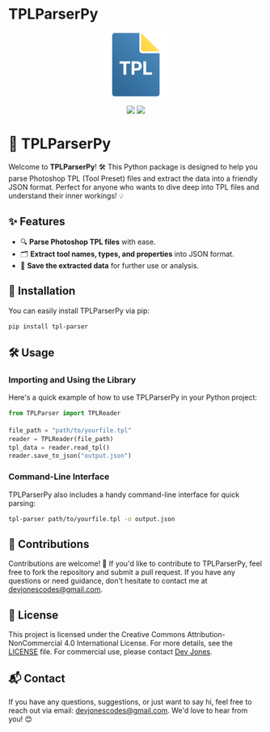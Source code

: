 # TPLParserPy

<p align="center">
  <img src="https://raw.githubusercontent.com/DavyJonesCodes/TPLParserPy/ff1be2e10922593ffe2949b8927ff6696000ecde/assets/logo.png" alt="Logo" height="128px">
</p>

<p align="center">
  <img src="https://img.shields.io/badge/python-3670A0?style=for-the-badge&logo=python&logoColor=ffdd54" />
  <img src="https://img.shields.io/badge/adobe%20photoshop-%2331A8FF.svg?style=for-the-badge&logo=adobe%20photoshop&logoColor=white"/>
</p>

# 🎨 TPLParserPy

Welcome to **TPLParserPy**! 🛠️ This Python package is designed to help you parse Photoshop TPL (Tool Preset) files and extract the data into a friendly JSON format. Perfect for anyone who wants to dive deep into TPL files and understand their inner workings! 💡

## ✨ Features

- 🔍 **Parse Photoshop TPL files** with ease.
- 🗂️ **Extract tool names, types, and properties** into JSON format.
- 💾 **Save the extracted data** for further use or analysis.

## 🚀 Installation

You can easily install TPLParserPy via pip:

```bash
pip install tpl-parser
```

## 🛠️ Usage

### Importing and Using the Library

Here's a quick example of how to use TPLParserPy in your Python project:

```python
from TPLParser import TPLReader

file_path = "path/to/yourfile.tpl"
reader = TPLReader(file_path)
tpl_data = reader.read_tpl()
reader.save_to_json("output.json")
```

### Command-Line Interface

TPLParserPy also includes a handy command-line interface for quick parsing:

```bash
tpl-parser path/to/yourfile.tpl -o output.json
```

## 🤝 Contributions

Contributions are welcome! 🎉 If you'd like to contribute to TPLParserPy, feel free to fork the repository and submit a pull request. If you have any questions or need guidance, don't hesitate to contact me at [devjonescodes@gmail.com](mailto:devjonescodes@gmail.com).

## 📄 License

This project is licensed under the Creative Commons Attribution-NonCommercial 4.0 International License. For more details, see the [LICENSE](./LICENSE) file. For commercial use, please contact [Dev Jones](mailto:devjonescodes@gmail.com).

## 📬 Contact

If you have any questions, suggestions, or just want to say hi, feel free to reach out via email: [devjonescodes@gmail.com](mailto:devjonescodes@gmail.com). We'd love to hear from you! 😊
